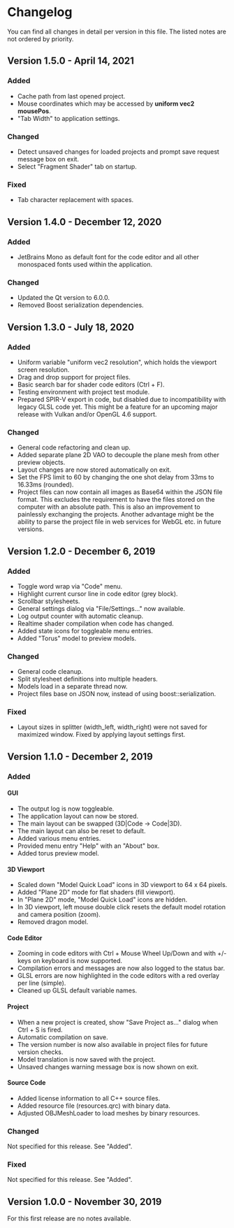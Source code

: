 # Changelog

You can find all changes in detail per version in this file.
The listed notes are not ordered by priority.

## Version 1.5.0 - April 14, 2021
### Added
- Cache path from last opened project.
- Mouse coordinates which may be accessed by **uniform vec2 mousePos**.
- "Tab Width" to application settings.

### Changed
- Detect unsaved changes for loaded projects and prompt save request message box on exit.
- Select "Fragment Shader" tab on startup.

### Fixed
- Tab character replacement with spaces.

## Version 1.4.0 - December 12, 2020
### Added
- JetBrains Mono as default font for the code editor and all other monospaced fonts used within
  the application.
  
### Changed
- Updated the Qt version to 6.0.0.
- Removed Boost serialization dependencies.

## Version 1.3.0 - July 18, 2020
### Added
- Uniform variable "uniform vec2 resolution", which holds the viewport screen resolution.
- Drag and drop support for project files.
- Basic search bar for shader code editors (Ctrl + F).
- Testing environment with project test module.
- Prepared SPIR-V export in code, but disabled due to incompatibility with legacy GLSL code
  yet. This might be a feature for an upcoming major release with Vulkan and/or OpenGL 4.6 support.

### Changed
- General code refactoring and clean up.
- Added separate plane 2D VAO to decouple the plane mesh from other preview objects.
- Layout changes are now stored automatically on exit.
- Set the FPS limit to 60 by changing the one shot delay from 33ms to 16.33ms (rounded).
- Project files can now contain all images as Base64 within the JSON file format. This excludes the
  requirement to have the files stored on the computer with an absolute path. This is also an improvement
  to painlessly exchanging the projects. Another advantage might be the ability to parse the project
  file in web services for WebGL etc. in future versions.

## Version 1.2.0 - December 6, 2019
### Added
- Toggle word wrap via "Code" menu.
- Highlight current cursor line in code editor (grey block).
- Scrollbar stylesheets.
- General settings dialog via "File/Settings..." now available.
- Log output counter with automatic cleanup.
- Realtime shader compilation when code has changed.
- Added state icons for toggleable menu entries.
- Added "Torus" model to preview models.

### Changed
- General code cleanup.
- Split stylesheet definitions into multiple headers.
- Models load in a separate thread now.
- Project files base on JSON now, instead of using boost::serialization.

### Fixed
- Layout sizes in splitter (width_left, width_right) were not saved for maximized window.
  Fixed by applying layout settings first.

## Version 1.1.0 - December 2, 2019
### Added
#### GUI
- The output log is now toggleable.
- The application layout can now be stored.
- The main layout can be swapped (3D|Code -> Code|3D).
- The main layout can also be reset to default.
- Added various menu entries.
- Provided menu entry "Help" with an "About" box.
- Added torus preview model.

#### 3D Viewport
- Scaled down "Model Quick Load" icons in 3D viewport to 64 x 64 pixels.
- Added "Plane 2D" mode for flat shaders (fill viewport).
- In "Plane 2D" mode, "Model Quick Load" icons are hidden.
- In 3D viewport, left mouse double click resets the default model rotation and camera position (zoom).
- Removed dragon model.

#### Code Editor
- Zooming in code editors with Ctrl + Mouse Wheel Up/Down and with +/- keys on keyboard is now supported.
- Compilation errors and messages are now also logged to the status bar.
- GLSL errors are now highlighted in the code editors with a red overlay per line (simple).
- Cleaned up GLSL default variable names.

#### Project
- When a new project is created, show "Save Project as..." dialog when Ctrl + S is fired.
- Automatic compilation on save.
- The version number is now also available in project files for future version checks.
- Model translation is now saved with the project.
- Unsaved changes warning message box is now shown on exit.

#### Source Code
- Added license information to all C++ source files.
- Added resource file (resources.qrc) with binary data.
- Adjusted OBJMeshLoader to load meshes by binary resources.

### Changed
Not specified for this release. See "Added".

### Fixed
Not specified for this release. See "Added".

## Version 1.0.0 - November 30, 2019
For this first release are no notes available.
